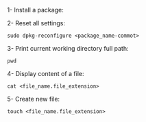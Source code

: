 1- Install a package:

2- Reset all settings:
```
sudo dpkg-reconfigure <package_name-commot>
```
3- Print current working directory full path:
```
pwd
```
4- Display content of a file:
```
cat <file_name.file_extension>
```
5- Create new file:
```
touch <file_name.file_extension>
```
